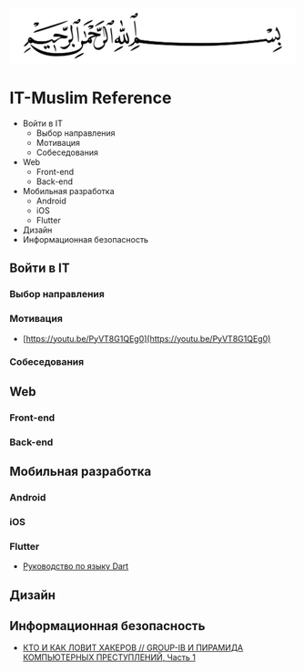 
<p align="center">
  <img width="560" height="100" src="/basmala.svg">
</p>

# IT-Muslim Reference

- Войти в IT
  - Выбор направления
  - Мотивация
  - Собеседования
- Web
  - Front-end
  - Back-end
- Мобильная разработка
  - Android
  - iOS
  - Flutter
- Дизайн
- Информационная безопасность


## Войти в IT

### Выбор направления

### Мотивация

- [https://youtu.be/PyVT8G1QEg0](https://youtu.be/PyVT8G1QEg0)

### Собеседования

## Web

### Front-end

### Back-end

## Мобильная разработка

### Android

### iOS

### Flutter

- [Руководство по языку Dart](https://metanit.com/dart/tutorial)

## Дизайн


## Информационная безопасность

- [КТО И КАК ЛОВИТ ХАКЕРОВ // GROUP-IB И ПИРАМИДА КОМПЬЮТЕРНЫХ ПРЕСТУПЛЕНИЙ, Часть 1](https://youtu.be/Ii8Tm5vBgU0)
